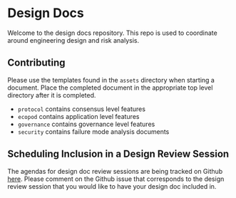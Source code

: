# Design Docs

Welcome to the design docs repository. This repo is used to coordinate
around engineering design and risk analysis.

## Contributing

Please use the templates found in the `assets` directory when starting
a document. Place the completed document in the appropriate top level
directory after it is completed.

- `protocol` contains consensus level features
- `ecopod` contains application level features
- `governance` contains governance level features
- `security` contains failure mode analysis documents

## Scheduling Inclusion in a Design Review Session

The agendas for design doc review sessions are being tracked on 
Github [here](https://github.com/ethereum-optimism/design-docs/issues/15).
Please comment on the Github issue that corresponds to the design
review session that you would like to have your design doc included in.
